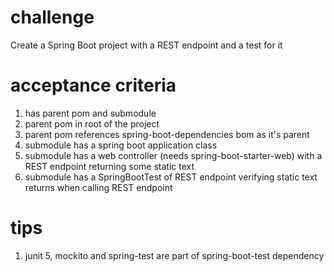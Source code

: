# challenge
Create a Spring Boot project with a REST endpoint and a test for it

# acceptance criteria
1. has parent pom and submodule
2. parent pom in root of the project
3. parent pom references spring-boot-dependencies bom as it's parent
4. submodule has a spring boot application class
5. submodule has a web controller (needs spring-boot-starter-web) with a REST endpoint returning some static text
6. submodule has a SpringBootTest of REST endpoint verifying static text returns when calling REST endpoint

# tips
1. junit 5, mockito and spring-test are part of spring-boot-test dependency